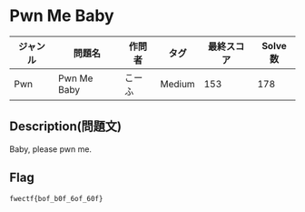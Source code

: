 # Pwn Me Baby

|ジャンル|問題名|作問者|タグ|最終スコア|Solve数|
|---|---|---|---|---|---|
|Pwn|Pwn Me Baby|こーふ|Medium|153|178|
## Description(問題文)

Baby, please pwn me.

## Flag

`fwectf{bof_b0f_6of_60f}`

